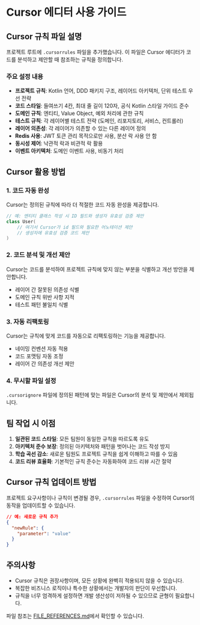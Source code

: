 # Cursor 에디터 사용 가이드

## Cursor 규칙 파일 설명

프로젝트 루트에 `.cursorrules` 파일을 추가했습니다. 이 파일은 Cursor 에디터가 코드를 분석하고 제안할 때 참조하는 규칙을 정의합니다.

### 주요 설정 내용

- **프로젝트 규칙**: Kotlin 언어, DDD 패키지 구조, 레이어드 아키텍처, 단위 테스트 우선 전략
- **코드 스타일**: 들여쓰기 4칸, 최대 줄 길이 120자, 공식 Kotlin 스타일 가이드 준수
- **도메인 규칙**: 엔티티, Value Object, 예외 처리에 관한 규칙
- **테스트 규칙**: 각 레이어별 테스트 전략 (도메인, 리포지토리, 서비스, 컨트롤러)
- **레이어 의존성**: 각 레이어가 의존할 수 있는 다른 레이어 정의
- **Redis 사용**: JWT 토큰 관리 목적으로만 사용, 분산 락 사용 안 함
- **동시성 제어**: 낙관적 락과 비관적 락 활용
- **이벤트 아키텍처**: 도메인 이벤트 사용, 비동기 처리

## Cursor 활용 방법

### 1. 코드 자동 완성

Cursor는 정의된 규칙에 따라 더 적절한 코드 자동 완성을 제공합니다.

```kotlin
// 예: 엔티티 클래스 작성 시 ID 필드와 생성자 유효성 검증 제안
class User(
    // 여기서 Cursor가 id 필드와 필요한 어노테이션 제안
    // 생성자에 유효성 검증 코드 제안
)
```

### 2. 코드 분석 및 개선 제안

Cursor는 코드를 분석하여 프로젝트 규칙에 맞지 않는 부분을 식별하고 개선 방안을 제안합니다.

- 레이어 간 잘못된 의존성 식별
- 도메인 규칙 위반 사항 지적
- 테스트 패턴 불일치 식별

### 3. 자동 리팩토링

Cursor는 규칙에 맞게 코드를 자동으로 리팩토링하는 기능을 제공합니다.

- 네이밍 컨벤션 자동 적용
- 코드 포맷팅 자동 조정
- 레이어 간 의존성 개선 제안

### 4. 무시할 파일 설정

`.cursorignore` 파일에 정의된 패턴에 맞는 파일은 Cursor의 분석 및 제안에서 제외됩니다.

## 팀 작업 시 이점

1. **일관된 코드 스타일**: 모든 팀원이 동일한 규칙을 따르도록 유도
2. **아키텍처 준수 보장**: 정의된 아키텍처와 패턴을 벗어나는 코드 작성 방지
3. **학습 곡선 감소**: 새로운 팀원도 프로젝트 규칙을 쉽게 이해하고 따를 수 있음
4. **코드 리뷰 효율화**: 기본적인 규칙 준수는 자동화하여 코드 리뷰 시간 절약

## Cursor 규칙 업데이트 방법

프로젝트 요구사항이나 규칙이 변경될 경우, `.cursorrules` 파일을 수정하여 Cursor의 동작을 업데이트할 수 있습니다.

```json
// 예: 새로운 규칙 추가
{
  "newRule": {
    "parameter": "value"
  }
}
```

## 주의사항

- Cursor 규칙은 권장사항이며, 모든 상황에 완벽히 적용되지 않을 수 있습니다.
- 복잡한 비즈니스 로직이나 특수한 상황에서는 개발자의 판단이 우선합니다.
- 규칙을 너무 엄격하게 설정하면 개발 생산성이 저하될 수 있으므로 균형이 필요합니다.

파일 참조는 [FILE_REFERENCES.md](mdc:docs/FILE_REFERENCES.md)에서 확인할 수 있습니다. 